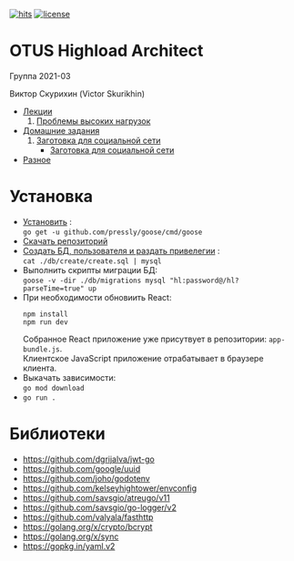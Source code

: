 [![hits](https://hits.deltapapa.io/github/vskurikhin/otus-highload-architect-2021-03-VSkurikhin.svg)](https://hits.deltapapa.io)
[![license](https://img.shields.io/github/license/vskurikhin/otus-highload-architect-2021-03-VSkurikhin)](https://raw.githubusercontent.com/vskurikhin/otus-highload-architect-2021-03-VSkurikhin/main/LICENSE)

# OTUS Highload Architect

Группа 2021-03

Виктор Скурихин (Victor Skurikhin)

- [Лекции](doc/lectures.md)
  1. [Проблемы высоких нагрузок](doc/lectures.md#проблемы-высоких-нагрузок)
- [Домашние задания](doc/homeworks.md)
  1. [Заготовка для социальной сети](doc/homeworks.md#заготовка-для-социальной-сети)
     - [Заготовка для социальной сети](doc/solutions_of_homework.md#заготовка-для-социальной-сети)
- [Разное](doc/other.md)

# Установка

- [Установить](https://github.com/pressly/goose) :\
  `go get -u github.com/pressly/goose/cmd/goose`
- [Скачать репозиторий](https://github.com/vskurikhin/otus-highload-architect-2021-03-VSkurikhin.git)
- [Создать БД, пользователя и раздать привелегии](db/create/create.sql) :\
  `cat ./db/create/create.sql | mysql`
- Выполнить скрипты миграции БД:\
  `goose -v -dir ./db/migrations mysql "hl:password@/hl?parseTime=true" up`
- При необходимости обновиить React:
  ```
  npm install
  npm run dev
  ```
  Собранное React приложение уже присутвует в репозитории: `app-bundle.js`.\
  Клиентское JavaScript приложение отрабатывает в браузере клиента.  
- Выкачать зависимости:\
  `go mod download`
- `go run .`

# Библиотеки

- https://github.com/dgrijalva/jwt-go
- https://github.com/google/uuid
- https://github.com/joho/godotenv
- https://github.com/kelseyhightower/envconfig
- https://github.com/savsgio/atreugo/v11
- https://github.com/savsgio/go-logger/v2
- https://github.com/valyala/fasthttp
- https://golang.org/x/crypto/bcrypt
- https://golang.org/x/sync
- https://gopkg.in/yaml.v2
